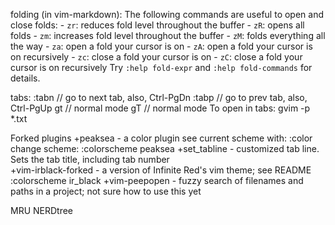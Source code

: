 folding (in vim-markdown):
	The following commands are useful to open and close folds:
		- `zr`: reduces fold level throughout the buffer
		- `zR`: opens all folds
		- `zm`: increases fold level throughout the buffer
		- `zM`: folds everything all the way
		- `za`: open a fold your cursor is on
		- `zA`: open a fold your cursor is on recursively
		- `zc`: close a fold your cursor is on
		- `zC`: close a fold your cursor is on recursively
	Try `:help fold-expr` and `:help fold-commands` for details.

tabs:
    :tabn       // go to next tab, also, Ctrl-PgDn
    :tabp       // go to prev tab, also, Ctrl-PgUp
    gt          // normal mode
    gT          // normal mode
    To open in tabs:
        gvim -p *.txt

Forked plugins
    +peaksea - a color plugin
            see current scheme with:
                :color
            change scheme:
                :colorscheme peaksea
    +set_tabline - customized tab line. Sets the tab title, including tab number  
    +vim-irblack-forked - a version of Infinite Red's vim theme; see README
                :colorscheme ir_black
    +vim-peepopen - fuzzy search of filenames and paths in a project; not sure how to use this yet


MRU
NERDtree


